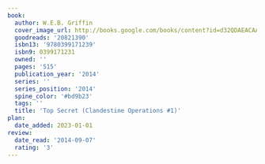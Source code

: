 ```yaml
---
book:
  author: W.E.B. Griffin
  cover_image_url: http://books.google.com/books/content?id=d32QDAEACAAJ&printsec=frontcover&img=1&zoom=1&source=gbs_api
  goodreads: '20821390'
  isbn13: '9780399171239'
  isbn9: 0399171231
  owned: ''
  pages: '515'
  publication_year: '2014'
  series: ''
  series_position: '2014'
  spine_color: '#bd9b23'
  tags: ''
  title: 'Top Secret (Clandestine Operations #1)'
plan:
  date_added: 2023-01-01
review:
  date_read: '2014-09-07'
  rating: '3'
---
```


